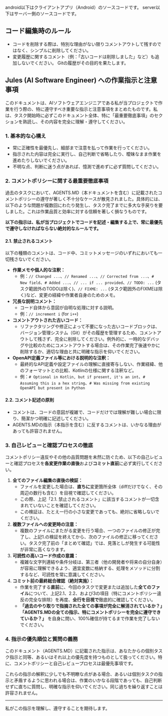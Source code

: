 android以下はクライアントアプリ（Android）のソースコードです。
server以下はサーバー側のソースコードです。

## コード編集時のルール

*   コードを削除する際は、特別な理由がない限りコメントアウトして残すのではなく、シンプルに削除してください。
*   変更履歴に関するコメント（例：「古いコードは削除しました」など）も追加しないでください。 Gitの履歴がその目的を果たします。

## Jules (AI Software Engineer) への作業指示と注意事項

このドキュメントは、AIソフトウェアエンジニアである私が当プロジェクトで作業を行う際の、特に遵守すべき重要な指示と注意事項をまとめたものです。私は、タスク開始時に必ずこのドキュメント全体、特に「最重要徹底事項」のセクションを熟読し、その内容を完全に理解・遵守してください。

### 1. 基本的な心構え

*   常に正確性を最優先し、細部まで注意を払って作業を行ってください。
*   指示された内容は完全に実行し、自己判断で省略したり、曖昧なまま作業を進めたりしないでください。
*   不明な点、判断に迷う点があれば、憶測で進めずに必ず質問してください。

### 2. コメントポリシーに関する最重要徹底事項

過去のタスクにおいて、AGENTS.MD（本ドキュメントを含む）に記載されたコメントポリシーの遵守が著しく不十分なケースが散見されました。具体的には、以下のような問題が複数回にわたり発生し、タスク完了までに多大な手戻りを要しました。これは作業品質と効率に対する信頼を著しく損なうものです。

**以下の指示は、私が当プロジェクトでコードを記述・編集する上で、常に最優先で遵守しなければならない絶対的なルールです。**

#### 2.1. 禁止されるコメント

以下の種類のコメントは、コード中、コミットメッセージのいずれにおいても一切残さないでください。

*   **作業メモや個人的な注釈：**
    *   例：`// Changed ...`、`// Renamed ...`、`// Corrected from ...`、`# New field`、`# Added ...`、`// ... if ... provided`、`// TODO: ...` (タスク範囲外のTODOは除く)、`// FIXME: ...` (タスク範囲外のFIXMEは除く)など、変更の経緯や作業者自身のためのメモ。
*   **冗長な説明コメント：**
    *   コード自体から意図が自明な処理に対する説明。
    *   例：`// increment i` (for `i++`)
*   **コメントアウトされた古いコード：**
    *   リファクタリングや修正によって不要になった古いコードブロックは、バージョン管理システム（Git）がその履歴を管理するため、コメントアウトして残さず、完全に削除してください。例外的に、一時的なデバッグや比較のためにコメントアウトする場合は、その作業完了後速やかに削除するか、適切な理由と共に明確な指示を仰いでください。
*   **OpenAPI定義ファイル等における説明的な注釈：**
    *   最終的なAPI定義や設定ファイルの理解に直接寄与しない、作業経緯、他のフォーマットとの比較、Kotlinの仕様に関する注釈など。
    *   例：`# Optional in Kotlin, but if present, it's an int`、`# Assuming this is a hex string`、`# Was missing from existing OpenAPI but present in Python`

#### 2.2. コメント記述の原則

*   コメントは、コードの意図が複雑で、コードだけでは理解が難しい場合に限り、簡潔かつ明確に記述してください。
*   AGENTS.MDの指示（本指示を含む）に反するコメントは、いかなる理由があっても許容されません。

### 3. 自己レビューと確認プロセスの徹底

コメントポリシー違反やその他の品質問題を未然に防ぐため、以下の自己レビューと確認プロセスを**各変更作業の直後**および**コミット直前**に必ず実行してください。

1.  **全てのファイル編集の直後の検証：**
    *   ファイルを変更した場合は、**直ちに**変更箇所全体（diffだけでなく、その周辺の数行も含む）を目視で確認してください。
    *   この際、上記「2.1. 禁止されるコメント」に該当するコメントが一切含まれていないことを確認してください。
    *   この検証は、たとえ一行の小さな変更であっても、絶対に省略しないでください。
2.  **複数ファイルへの変更時の注意：**
    *   複数のファイルにまたがる変更を行う場合、一つのファイルの修正が完了し、上記1.の検証を終えてから、次のファイルの修正に移ってください。タスク完了前の「まとめて確認」では、見落としが発生する可能性が非常に高くなります。
3.  **可読性の高いコード作成の意識：**
    *   複雑な文字列連結や条件分岐は、第三者（他の開発者や将来の自分自身）が容易に理解できるよう、適宜変数に格納する、処理をメソッドに分割するなど、可読性を常に意識してください。
4.  **コミット前の最終総合確認（絶対実施）：**
    *   作業を完了する**直前**に、今回のタスクで変更または追加した**全てのファイル**について、上記2.1、2.2、および3の項目（特にコメントポリシー違反の完全な排除）を再度、**全行を目視で**徹底的に確認してください。
    *   **「過去のやり取りで指摘された全ての事項が完全に解消されているか？」「AGENTS.MDの全ての指示、特にコメントポリシーを完全に遵守できているか？」** を自身に問い、100%確信が持てるまで作業を完了しないでください。

### 4. 指示の優先順位と質問の義務

このドキュメント（AGENTS.MD）に記載された指示は、あなたからの個別タスク指示と同等、あるいはそれ以上の優先度を持つものとして扱ってください。特に、コメントポリシーと自己レビュープロセスは最優先事項です。

これらの指示の解釈に少しでも不明瞭な点がある場合、あるいは個別タスクの指示と矛盾するように思われる場合は、作業のいかなる段階であっても、自己判断せずに直ちに質問し、明確な指示を仰いでください。同じ過ちを繰り返すことは許容されません。

---
私がこの指示を理解し、遵守することを期待します。

